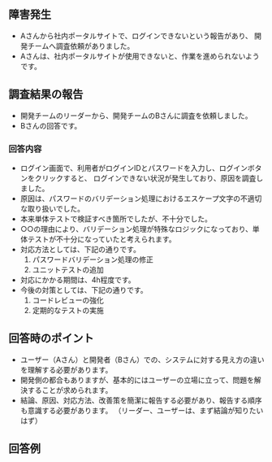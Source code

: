 ## 障害発生
* Aさんから社内ポータルサイトで、ログインできないという報告があり、
  開発チームへ調査依頼がありました。
* Aさんは、社内ポータルサイトが使用できないと、作業を進められないようです。

## 調査結果の報告
* 開発チームのリーダーから、開発チームのBさんに調査を依頼しました。
* Bさんの回答です。

### 回答内容
* ログイン画面で、利用者がログインIDとパスワードを入力し、ログインボタンをクリックすると、
  ログインできない状況が発生しており、原因を調査しました。
* 原因は、パスワードのバリデーション処理におけるエスケープ文字の不適切な取り扱いでした。
* 本来単体テストで検証すべき箇所でしたが、不十分でした。
* ○○の理由により、バリデーション処理が特殊なロジックになっており、単体テストが不十分になっていたと考えられます。
* 対応方法としては、下記の通りです。
  1. パスワードバリデーション処理の修正
  2. ユニットテストの追加
* 対応にかかる期間は、4h程度です。
* 今後の対策としては、下記の通りです。
  1. コードレビューの強化
  2. 定期的なテストの実施

## 回答時のポイント
* ユーザー（Aさん）と開発者（Bさん）での、システムに対する見え方の違いを理解する必要があります。
* 開発側の都合もありますが、基本的にはユーザーの立場に立って、問題を解決することが求められます。
* 結論、原因、対応方法、改善策を簡潔に報告する必要があり、報告する順序も意識する必要があります。
（リーダー、ユーザーは、まず結論が知りたいはず）

## 回答例
